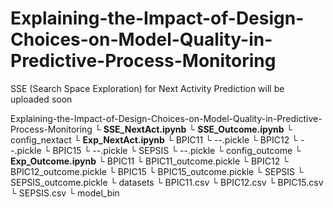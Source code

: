 # Explaining-the-Impact-of-Design-Choices-on-Model-Quality-in-Predictive-Process-Monitoring

SSE (Search Space Exploration) for Next Activity Prediction will be uploaded soon

Explaining-the-Impact-of-Design-Choices-on-Model-Quality-in-Predictive-Process-Monitoring
  └ **SSE_NextAct.ipynb**
  └ **SSE_Outcome.ipynb**
  └ config_nextact
    └ **Exp_NextAct.ipynb**
    └ BPIC11
      └ --.pickle
    └ BPIC12
      └ --.pickle
    └ BPIC15
      └ --.pickle
    └ SEPSIS
      └ --.pickle
  └ config_outcome
    └ **Exp_Outcome.ipynb**
    └ BPIC11
      └ BPIC11_outcome.pickle
    └ BPIC12
      └ BPIC12_outcome.pickle
    └ BPIC15
      └ BPIC15_outcome.pickle
    └ SEPSIS
      └ SEPSIS_outcome.pickle
  └ datasets
    └ BPIC11.csv
    └ BPIC12.csv
    └ BPIC15.csv
    └ SEPSIS.csv
  └ model_bin
